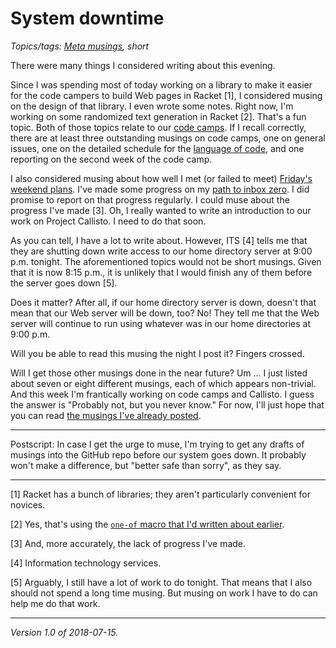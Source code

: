 System downtime
===============

*Topics/tags: [Meta musings](index-meta), short*

There were many things I considered writing about this evening.

Since I was spending most of today working on a library to make it easier
for the code campers to build Web pages in Racket [1], I considered musing
on the design of that library.  I even wrote some notes.  Right now, I'm
working on some randomized text generation in Racket [2].  That's a fun
topic.  Both of those topics relate to our [code camps](index-code-camps).
If I recall correctly, there are at least three outstanding musings on
code camps, one on general issues, one on the detailed schedule for the
[language of code](code-camp-language-and-code), and one reporting on
the second week of the code camp.

I also considered musing about how well I met (or failed to meet)
[Friday's weekend plans](weekend-2018-07-13).  I've made some progress
on my [path to inbox zero](inbox-zero-revisited-02).  I did promise to
report on that progress regularly.  I could muse about the progress I've
made [3].  Oh, I really wanted to write an introduction to our work on
Project Callisto.  I need to do that soon.

As you can tell, I have a lot to write about.  However, ITS [4] tells me
that they are shutting down write access to our home directory server at
9:00 p.m. tonight.  The aforementioned topics would not be short musings.
Given that it is now 8:15 p.m., it is unlikely that I would finish any
of them before the server goes down [5].

Does it matter?  After all, if our home directory server is down, doesn't
that mean that our Web server will be down, too?  No!  They tell
me that the Web server will continue to run using whatever was in our
home directories at 9:00 p.m.  

Will you be able to read this musing the night I post it?  Fingers crossed.

Will I get those other musings done in the near future?  Um ... I just listed
about seven or eight different musings, each of which appears non-trivial.
And this week I'm frantically working on code camps and Callisto.  I guess
the answer is "Probably not, but you never know."  For now, I'll just hope
that you can read [the musings I've already posted](index-by-number).

---

Postscript: In case I get the urge to muse, I'm trying to get any drafts
of musings into the GitHub repo before our system goes down.  It probably
won't make a difference, but "better safe than sorry", as they say.

---

[1] Racket has a bunch of libraries; they aren't particularly convenient
for novices.

[2] Yes, that's using the [`one-of` macro that I'd written about earlier](joc-one-of-macro).

[3] And, more accurately, the lack of progress I've made.

[4] Information technology services.

[5] Arguably, I still have a lot of work to do tonight.  That means that
I also should not spend a long time musing.  But musing on work I have to
do can help me do that work.

---

*Version 1.0 of 2018-07-15.*
